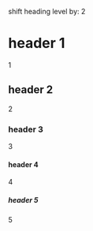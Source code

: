 shift heading level by: 2

# header 1

1

## header 2

2

### header 3

3

#### header 4

4

##### header 5

5
